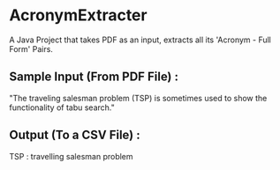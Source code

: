 # AcronymExtracter
A Java Project that takes PDF as an input, extracts all its 'Acronym - Full Form' Pairs.

## Sample Input (From PDF File) : 
"The traveling salesman problem (TSP) is sometimes used to show the functionality of tabu search." 
## Output (To a CSV File) :
TSP : travelling salesman problem
